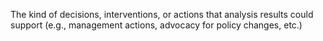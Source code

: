 The kind of decisions, interventions, or actions that analysis results could support 
(e.g., management actions, advocacy for policy changes, etc.)

